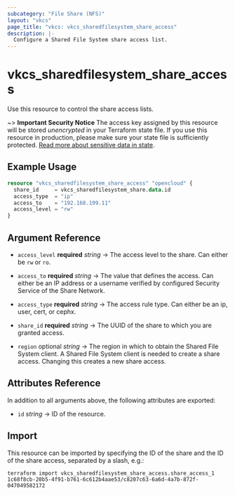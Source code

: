 ```yaml
---
subcategory: "File Share (NFS)"
layout: "vkcs"
page_title: "vkcs: vkcs_sharedfilesystem_share_access"
description: |-
  Configure a Shared File System share access list.
---
```


# vkcs_sharedfilesystem_share_access

Use this resource to control the share access lists.

~> **Important Security Notice** The access key assigned by this resource will be stored *unencrypted* in your Terraform state file. If you use this resource in production, please make sure your state file is sufficiently protected. [Read more about sensitive data in state](https://www.terraform.io/docs/language/state/sensitive-data.html).

## Example Usage
```terraform
resource "vkcs_sharedfilesystem_share_access" "opencloud" {
  share_id     = vkcs_sharedfilesystem_share.data.id
  access_type  = "ip"
  access_to    = "192.168.199.11"
  access_level = "rw"
}
```

## Argument Reference
- `access_level` **required** *string* &rarr;  The access level to the share. Can either be `rw` or `ro`.

- `access_to` **required** *string* &rarr;  The value that defines the access. Can either be an IP address or a username verified by configured Security Service of the Share Network.

- `access_type` **required** *string* &rarr;  The access rule type. Can either be an ip, user, cert, or cephx.

- `share_id` **required** *string* &rarr;  The UUID of the share to which you are granted access.

- `region` optional *string* &rarr;  The region in which to obtain the Shared File System client. A Shared File System client is needed to create a share access. Changing this creates a new share access.


## Attributes Reference
In addition to all arguments above, the following attributes are exported:
- `id` *string* &rarr;  ID of the resource.



## Import

This resource can be imported by specifying the ID of the share and the ID of the share access, separated by a slash, e.g.:

```shell
terraform import vkcs_sharedfilesystem_share_access.share_access_1 1c68f8cb-20b5-4f91-b761-6c612b4aae53/c8207c63-6a6d-4a7b-872f-047049582172
```
